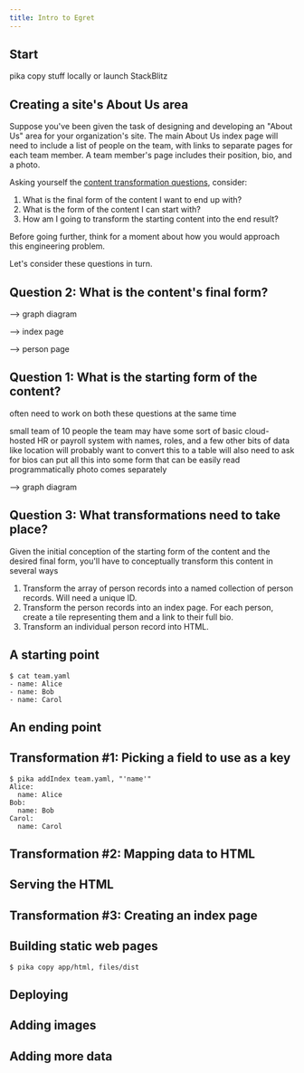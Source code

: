 ```yaml
---
title: Intro to Egret
---
```


## Start

pika copy stuff locally
or launch StackBlitz

## Creating a site's About Us area

Suppose you've been given the task of designing and developing an "About Us" area for your organization's site. The main About Us index page will need to include a list of people on the team, with links to separate pages for each team member. A team member's page includes their position, bio, and a photo.

Asking yourself the [content transformation questions](transformation.html), consider:

1. What is the final form of the content I want to end up with?
1. What is the form of the content I can start with?
1. How am I going to transform the starting content into the end result?

Before going further, think for a moment about how you would approach this engineering problem.

Let's consider these questions in turn.

## Question 2: What is the content's final form?

--> graph diagram

--> index page

--> person page

## Question 1: What is the starting form of the content?

often need to work on both these questions at the same time

small team of 10 people
the team may have some sort of basic cloud-hosted HR or payroll system with names, roles, and a few other bits of data like location
will probably want to convert this to a table
will also need to ask for bios
can put all this into some form that can be easily read programmatically
photo comes separately

--> graph diagram

## Question 3: What transformations need to take place?

Given the initial conception of the starting form of the content and the desired final form, you'll have to conceptually transform this content in several ways

1. Transform the array of person records into a named collection of person records. Will need a unique ID.
1. Transform the person records into an index page. For each person, create a tile representing them and a link to their full bio.
1. Transform an individual person record into HTML.

## A starting point

```console
$ cat team.yaml
- name: Alice
- name: Bob
- name: Carol
```

## An ending point

## Transformation #1: Picking a field to use as a key

```console
$ pika addIndex team.yaml, "'name'"
Alice:
  name: Alice
Bob:
  name: Bob
Carol:
  name: Carol
```

## Transformation #2: Mapping data to HTML

## Serving the HTML

## Transformation #3: Creating an index page

## Building static web pages

```console
$ pika copy app/html, files/dist
```

## Deploying

## Adding images

## Adding more data
